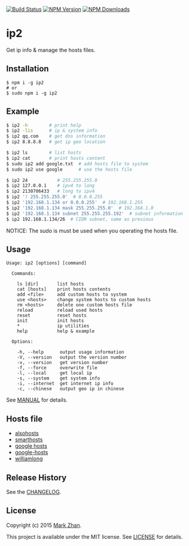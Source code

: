 [![Build Status](https://api.travis-ci.org/markzhan/ip2.svg)](http://travis-ci.org/markzhan/ip2)
[![NPM Version](http://img.shields.io/npm/v/ip2.svg?style=flat)](https://www.npmjs.org/package/ip2)
[![NPM Downloads](https://img.shields.io/npm/dm/ip2.svg?style=flat)](https://www.npmjs.org/package/ip2)


# ip2

Get ip info & manage the hosts files.

## Installation
```
$ npm i -g ip2
# or
$ sudo npm i -g ip2
```

## Example
```sh
$ ip2 -h        # print help
$ ip2 -lis      # ip & system info
$ ip2 qq.com    # get dns information
$ ip2 8.8.8.8   # get ip geo location

$ ip2 ls        # list hosts
$ ip2 cat       # print hosts content
$ sudo ip2 add google.txt  # add hosts file to system
$ sudo ip2 use google      # use the hosts file

$ ip2 24           # 255.255.255.0
$ ip2 127.0.0.1    # ipv4 to long
$ ip2 2130706433   # long to ipv4
$ ip2 '! 255.255.255.0'  # 0.0.0.255
$ ip2 '192.168.1.134 or 0.0.0.255'  # 192.168.1.255
$ ip2 '192.168.1.134 mask 255.255.255.0'  # 192.168.1.0
$ ip2 '192.168.1.134 subnet 255.255.255.192'  # subnet information
$ ip2 192.168.1.134/26  # CIDR subnet, same as previous
```
NOTICE: The sudo is must be used when you operating the hosts file.

## Usage
```
Usage: ip2 [options] [command]

  Commands:

    ls [dir]       list hosts
    cat [hosts]    print hosts contents
    add <file>     add custom hosts to system
    use <hosts>    change system hosts to custom hosts
    rm <hosts>     delete one custom hosts file
    reload         reload used hosts
    reset          reset hosts
    init           init hosts
    *              ip utilities
    help           help & example

  Options:

    -h, --help      output usage information
    -V, --version   output the version number
    -v, --version   get version number
    -f, --force     overwrite file
    -l, --local     get local ip
    -s, --system    get system info
    -i, --internet  get internet ip info
    -c, --chinese   output geo ip in chinese
```
See [MANUAL](https://github.com/markzhan/ip2/blob/master/doc/MANUAL.md) for details.

## Hosts file

* [alsohosts](https://github.com/alsotang/alsohosts)
* [smarthosts](https://code.google.com/p/smarthosts/)
* [google hosts](http://code.google.com/p/googlehosts/)
* [google-hosts](https://github.com/txthinking/google-hosts)
* [williamlong](http://www.williamlong.info/archives/3983.html)

## Release History
See the [CHANGELOG](https://github.com/markzhan/ip2/blob/master/doc/CHANGELOG.md).

## License

Copyright (c) 2015 [Mark Zhan](http://markzhan.com).

This project is available under the MIT license. See [LICENSE](https://github.com/markzhan/ip2/blob/master/LICENSE) for details.

